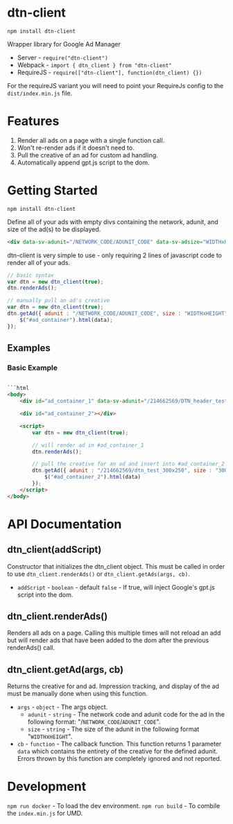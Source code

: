 # dtn-client

`npm install dtn-client`

Wrapper library for Google Ad Manager

* Server - `require("dtn-client")`
* Webpack - `import { dtn_client } from "dtn-client"`
* RequireJS - `require(["dtn-client"], function(dtn_client) {})`

For the requireJS variant you will need to point your RequireJs config to the `dist/index.min.js` file.

# Features

1. Render all ads on a page with a single function call.
1. Won't re-render ads if it doesn't need to.
1. Pull the creative of an ad for custom ad handling.
1. Automatically append gpt.js script to the dom.

# Getting Started

`npm install dtn-client`

Define all of your ads with empty divs containing the network, adunit, and size of the ad(s) to be displayed. 

```html
<div data-sv-adunit="/NETWORK_CODE/ADUNIT_CODE" data-sv-adsize="WIDTHxHEIGHT"></div>
```
dtn-client is very simple to use - only requiring 2 lines of javascript code to render all of your ads. 

```js
// basic syntax
var dtn = new dtn_client(true);
dtn.renderAds();
```

```js
// manually pull an ad's creative
var dtn = new dtn_client(true);
dtn.getAd({ adunit : "/NETWORK_CODE/ADUNIT_CODE", size : "WIDTHxHEIGHT" }, function(data) {
	$("#ad_container").html(data);
});

```

## Examples

### Basic Example

```html

```html
<body>
	<div id="ad_container_1" data-sv-adunit="/214662569/DTN_header_test" data-sv-adsize="700x300"></div>

	<div id="ad_container_2"></div>

	<script>
		var dtn = new dtn_client(true);

		// will render ad in #ad_container_1
		dtn.renderAds();

		// pull the creative for an ad and insert into #ad_container_2
		dtn.getAd({ adunit : "/214662569/dtn_test_300x250", size : "300x250" }, function(data) {
			$("#ad_container_2").html(data)
		});
	</script>
</body>
```

# API Documentation

## dtn_client(addScript)

Constructor that initializes the dtn_client object. This must be called in order to use `dtn_client.renderAds()` or `dtn_client.getAds(args, cb)`.

* `addScript` - `boolean` - default `false` - If true, will inject Google's gpt.js script into the dom.

## dtn_client.renderAds()

Renders all ads on a page. Calling this multiple times will not reload an add but will render ads that have been added to the dom after the previous renderAds() call. 

## dtn_client.getAd(args, cb)

Returns the creative for and ad. Impression tracking, and display of the ad must be manually done when using this function. 

* `args` - `object` - The args object.
	* `adunit` - `string` - The network code and adunit code for the ad in the following format: "/`NETWORK_CODE`/`ADUNIT_CODE`".
	* `size` - `string` - The size of the adunit in the following format "`WIDTH`x`HEIGHT`".
* `cb` - `function` - The callback function. This function returns 1 parameter `data` which contains the entirety of the creative for the defined adunit. Errors thrown by this function are completely ignored and not reported. 

# Development

`npm run docker` - To load the dev environment.
`npm run build` - To combile the `index.min.js` for UMD.
